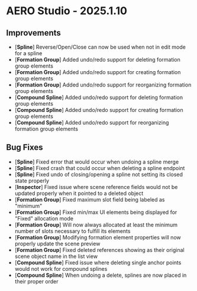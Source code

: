 # AERO Studio - 2025.1.10

## Improvements

- [**Spline**] Reverse/Open/Close can now be used when not in edit mode for a spline
- [**Formation Group**] Added undo/redo support for deleting formation group elements
- [**Formation Group**] Added undo/redo support for creating formation group elements
- [**Formation Group**] Added undo/redo support for reorganizing formation group elements
- [**Compound Spline**] Added undo/redo support for deleting formation group elements
- [**Compound Spline**] Added undo/redo support for creating formation group elements
- [**Compound Spline**] Added undo/redo support for reorganizing formation group elements
  
## Bug Fixes

- [**Spline**] Fixed error that would occur when undoing a spline merge
- [**Spline**] Fixed crash that could occur when deleting a spline endpoint
- [**Spline**] Fixed undo of closing/opening a spline not setting its closed state properly
- [**Inspector**] Fixed issue where scene reference fields would not be updated properly when it pointed to a deleted object
- [**Formation Group**] Fixed maximum slot field being labeled as "minimum"
- [**Formation Group**] Fixed min/max UI elements being displayed for "Fixed" allocation mode
- [**Formation Group**] Will now always allocated at least the minimum number of slots necessary to fulfill its elements
- [**Formation Group**] Modifying formation element properties will now properly update the scene preview
- [**Formation Group**] Fixed deleted references showing as their original scene object name in the list view
- [**Compound Spline**] Fixed issue where deleting single anchor points would not work for compound splines
- [**Compound Spline**] When undoing a delete, splines are now placed in their proper order
